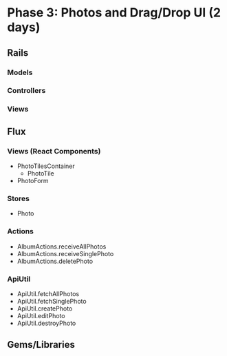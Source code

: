 # Phase 3: Photos and Drag/Drop UI (2 days)

## Rails
### Models

### Controllers

### Views

## Flux
### Views (React Components)
* PhotoTilesContainer
  - PhotoTile
* PhotoForm

### Stores
* Photo

### Actions
* AlbumActions.receiveAllPhotos
* AlbumActions.receiveSinglePhoto
* AlbumActions.deletePhoto

### ApiUtil
* ApiUtil.fetchAllPhotos
* ApiUtil.fetchSinglePhoto
* ApiUtil.createPhoto
* ApiUtil.editPhoto
* ApiUtil.destroyPhoto

## Gems/Libraries
